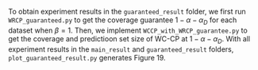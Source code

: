 To obtain experiment results in the `guaranteed_result` folder, we first run `WRCP_guaranteed.py` to get the coverage guarantee $1-\alpha-\alpha_D$ for each dataset when $\beta=1$. Then, we implement `WCCP_with_WRCP_guarantee.py` to get the coverage and predictioon set size of WC-CP at $1-\alpha-\alpha_D$.
With all experiment results in the `main_result` and `guaranteed_result` folders, `plot_guaranteed_result.py` generates Figure 19.
